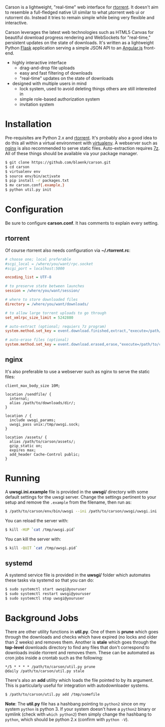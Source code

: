 Carson is a lightweight, "real-time" web interface for [rtorrent]. It doesn't aim to resemble a full-fledged native UI similar to what µtorrent web ui or rutorrent do. Instead it tries to remain simple while being very flexible and interactive.

Carson leverages the latest web technologies such as HTML5 Canvas for beautiful download progress rendering and WebSockets for "real-time," persistent updates on the state of downloads. It's written as a lightweight Python [Flask] application serving a simple JSON API to an [Angular.js] front-end.

[rtorrent]: http://libtorrent.rakshasa.no/
[Flask]: http://flask.pocoo.org/
[Angular.js]: http://angularjs.org/

* highly interactive interface
    * drag-and-drop file uploads
    * easy and fast filtering of downloads
    * "real-time" updates on the state of downloads
* designed with multiple users in mind
    * lock system, used to avoid deleting things others are still interested in
    * simple role-based authorization system
    * invitation system

# Installation

Pre-requisites are Python 2.x and [rtorrent]. It's probably also a good idea to do this all within a virtual environment with [virtualenv]. A webserver such as [nginx] is also recommended to serve static files. Auto-extraction requires [7z]. All of these things should be available via your package manager.

[virtualenv]: http://www.virtualenv.org/en/latest/virtualenv.html#installation
[nginx]: http://nginx.org/
[7z]: http://p7zip.sourceforge.net/

``` bash
$ git clone https://github.com/blaenk/carson.git
$ cd carson
$ virtualenv env
$ source env/bin/activate
$ pip install -r packages.txt
$ mv carson.conf{.example,}
$ python util.py init
```

# Configuration

Be sure to configure **carson.conf**. It has comments to explain every setting.

## rtorrent
Of course rtorrent also needs configuration via **~/.rtorrent.rc**:

``` ini
# choose one; local preferable
#scgi_local = /where/you/want/rpc.socket
#scgi_port = localhost:5000

encoding_list = UTF-8

# to preserve state between launches
session = /where/you/want/session/

# where to store downloaded files
directory = /where/you/want/downloads/

# to allow large torrent uploads to go through
set_xmlrpc_size_limit = 5242880

# auto-extract (optional; requiers 7z program)
system.method.set_key = event.download.finished,extract,"execute=/path/to/carson/util.py,extract,$d.get_name="

# auto-erase files (optional)
system.method.set_key = event.download.erased,erase,"execute=/path/to/carson/util.py,erase,$d.get_name="
```

## nginx

It's also preferable to use a webserver such as nginx to serve the static files:

``` nginx
client_max_body_size 10M;

location /sendfile/ {
  internal;
  alias /path/to/downloads/dir/;
}

location / {
  include uwsgi_params;
  uwsgi_pass unix:/tmp/uwsgi.sock;
}

location /assets/ {
  alias /path/to/carson/assets/;
  gzip_static on;
  expires max;
  add_header Cache-Control public;
}
```

# Running

A **uwsgi.ini.example** file is provided in the **uwsgi/** directory with some default settings for the uwsgi server. Change the settings pertinent to your setup and remove the `.example` from the filename, then run as:

``` bash
$ /path/to/carson/env/bin/uwsgi --ini /path/to/carson/uwsgi/uwsgi.ini
```

You can reload the server with:

``` bash
$ kill -HUP `cat /tmp/uwsgi.pid`
```

You can kill the server with:

``` bash
$ kill -QUIT `cat /tmp/uwsgi.pid`
```

## systemd

A systemd service file is provided in the **uwsgi/** folder which automates these tasks via systemd so that you can do:

``` bash
$ sudo systemctl start uwsgi@youruser
$ sudo systemctl restart uwsgi@youruser
$ sudo systemctl stop uwsgi@youruser
```

# Background Jobs

There are other utility functions in **util.py**. One of them is **prune** which goes through the downloads and checks which have expired (no locks and older than 2 weeks) and removes them. Another is **stale** which goes through the **top-level** downloads directory to find any files that don't correspond to downloads inside rtorrent and removes them. These can be automated as cron jobs inside a crontab such as the following:

```
*/5 * * * * /path/to/carson/util.py prune
@daily /path/to/carson/util.py stale
```

There's also an **add** utility which loads the file pointed to by its argument. This is particularly useful for integration with autodownloader systems.

``` bash
$ /path/to/carson/util.py add /tmp/somefile
```

**Note**: The **util.py** file has a hashbang pointing to `python2` since on my system `python` is python 3. If your system doesn't have a `python2` binary or symlink (check with `which python2`) then simply change the hashbang to `python`, which should be python 2.x (confirm with `python -V`).

